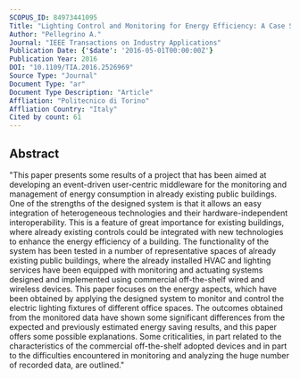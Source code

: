 ```yaml
---
SCOPUS_ID: 84973441095
Title: "Lighting Control and Monitoring for Energy Efficiency: A Case Study Focused on the Interoperability of Building Management Systems"
Author: "Pellegrino A."
Journal: "IEEE Transactions on Industry Applications"
Publication Date: {'$date': '2016-05-01T00:00:00Z'}
Publication Year: 2016
DOI: "10.1109/TIA.2016.2526969"
Source Type: "Journal"
Document Type: "ar"
Document Type Description: "Article"
Affliation: "Politecnico di Torino"
Affliation Country: "Italy"
Cited by count: 61
---
```


## Abstract
"This paper presents some results of a project that has been aimed at developing an event-driven user-centric middleware for the monitoring and management of energy consumption in already existing public buildings. One of the strengths of the designed system is that it allows an easy integration of heterogeneous technologies and their hardware-independent interoperability. This is a feature of great importance for existing buildings, where already existing controls could be integrated with new technologies to enhance the energy efficiency of a building. The functionality of the system has been tested in a number of representative spaces of already existing public buildings, where the already installed HVAC and lighting services have been equipped with monitoring and actuating systems designed and implemented using commercial off-the-shelf wired and wireless devices. This paper focuses on the energy aspects, which have been obtained by applying the designed system to monitor and control the electric lighting fixtures of different office spaces. The outcomes obtained from the monitored data have shown some significant differences from the expected and previously estimated energy saving results, and this paper offers some possible explanations. Some criticalities, in part related to the characteristics of the commercial off-the-shelf adopted devices and in part to the difficulties encountered in monitoring and analyzing the huge number of recorded data, are outlined."
